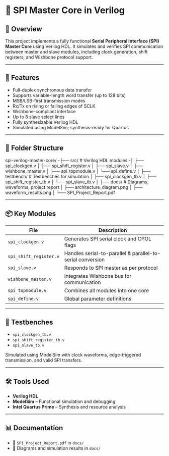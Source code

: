 # 🔄 SPI Master Core in Verilog



## 📌 Overview

This project implements a fully functional **Serial Peripheral Interface (SPI) Master Core** using Verilog HDL. It simulates and verifies SPI communication between master and slave modules, including clock generation, shift registers, and Wishbone protocol support.

---

## 🔧 Features

- Full-duplex synchronous data transfer
- Supports variable-length word transfer (up to 128 bits)
- MSB/LSB-first transmission modes
- Rx/Tx on rising or falling edges of SCLK
- Wishbone-compliant interface
- Up to 8 slave select lines
- Fully synthesizable Verilog HDL
- Simulated using ModelSim; synthesis-ready for Quartus

---

## 📁 Folder Structure
spi-verilog-master-core/
-├── src/ # Verilog HDL modules
-│ ├── spi_clockgen.v
│ ├── spi_shift_register.v
│ ├── spi_slave.v
│ ├── wishbone_master.v
│ ├── spi_topmodule.v
│ └── spi_define.v
│
├── testbench/ # Testbenches for simulation
│ ├── spi_clockgen_tb.v
│ ├── spi_shift_register_tb.v
│ └── spi_slave_tb.v
│
├── docs/ # Diagrams, waveforms, project report
│ ├── architecture_diagram.png
│ ├── waveform_results.png
│ └── SPI_Project_Report.pdf



---

## 📦 Key Modules

| File                     | Description                                |
|--------------------------|--------------------------------------------|
| `spi_clockgen.v`         | Generates SPI serial clock and CPOL flags  |
| `spi_shift_register.v`   | Handles serial-to-parallel & parallel-to-serial conversion |
| `spi_slave.v`            | Responds to SPI master as per protocol     |
| `wishbone_master.v`      | Integrates Wishbone bus for communication  |
| `spi_topmodule.v`        | Combines all modules into one core         |
| `spi_define.v`           | Global parameter definitions               |

---

## 🧪 Testbenches

- `spi_clockgen_tb.v`
- `spi_shift_register_tb.v`
- `spi_slave_tb.v`

Simulated using ModelSim with clock waveforms, edge-triggered transmission, and valid SPI transfers.

---

## 🛠️ Tools Used

- **Verilog HDL**
- **ModelSim** – Functional simulation and debugging
- **Intel Quartus Prime** – Synthesis and resource analysis

---

## 📊 Documentation

- 📄 `SPI_Project_Report.pdf` in `docs/`
- 📸 Diagrams and simulation results in `docs/`
